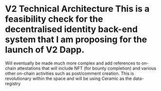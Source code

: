 # V2 Technical Architecture This is a feasibility check for the decentralised identity back-end system that I am proposing for the launch of V2 Dapp. 

Will eventually be made much more complex and add references to on-chain attestations that will include NFT (for bounty completion) and various other on-chain activities such as post/comment creation. This is revolutionary within the space and will be using Ceramic as the data-registry

